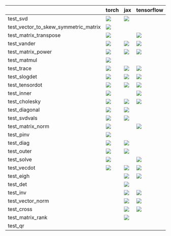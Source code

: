 |                                      | torch                                                                                                                                                                                  | jax                                                                                                                                                                                    | tensorflow                                                                                                                                                                             | numpy                                                                                                                                                                                  |
|:-------------------------------------|:---------------------------------------------------------------------------------------------------------------------------------------------------------------------------------------|:---------------------------------------------------------------------------------------------------------------------------------------------------------------------------------------|:---------------------------------------------------------------------------------------------------------------------------------------------------------------------------------------|:---------------------------------------------------------------------------------------------------------------------------------------------------------------------------------------|
| test_svd                             | <a href="https://github.com/unifyai/ivy/actions/runs/3639458748/jobs/6142913493" rel="noopener noreferrer" target="_blank"><img src=https://img.shields.io/badge/-success-success></a> | <a href="https://github.com/unifyai/ivy/actions/runs/3639458748/jobs/6142903241" rel="noopener noreferrer" target="_blank"><img src=https://img.shields.io/badge/-success-success></a> |                                                                                                                                                                                        | <a href="https://github.com/unifyai/ivy/actions/runs/3663621200/jobs/6193515703" rel="noopener noreferrer" target="_blank"><img src=https://img.shields.io/badge/-success-success></a> |
| test_vector_to_skew_symmetric_matrix | <a href="https://github.com/unifyai/ivy/actions/runs/3660271869/jobs/6187249270" rel="noopener noreferrer" target="_blank"><img src=https://img.shields.io/badge/-success-success></a> |                                                                                                                                                                                        |                                                                                                                                                                                        | <a href="https://github.com/unifyai/ivy/actions/runs/3639458748/jobs/6142901138" rel="noopener noreferrer" target="_blank"><img src=https://img.shields.io/badge/-success-success></a> |
| test_matrix_transpose                | <a href="https://github.com/unifyai/ivy/actions/runs/3655233997/jobs/6176424700" rel="noopener noreferrer" target="_blank"><img src=https://img.shields.io/badge/-success-success></a> |                                                                                                                                                                                        | <a href="https://github.com/unifyai/ivy/actions/runs/3660271869/jobs/6187250146" rel="noopener noreferrer" target="_blank"><img src=https://img.shields.io/badge/-success-success></a> | <a href="https://github.com/unifyai/ivy/actions/runs/3639458748/jobs/6142910197" rel="noopener noreferrer" target="_blank"><img src=https://img.shields.io/badge/-success-success></a> |
| test_vander                          | <a href="https://github.com/unifyai/ivy/actions/runs/3660271869/jobs/6187243341" rel="noopener noreferrer" target="_blank"><img src=https://img.shields.io/badge/-success-success></a> | <a href="https://github.com/unifyai/ivy/actions/runs/3660271869/jobs/6187259422" rel="noopener noreferrer" target="_blank"><img src=https://img.shields.io/badge/-success-success></a> | <a href="https://github.com/unifyai/ivy/actions/runs/3660271869/jobs/6187243341" rel="noopener noreferrer" target="_blank"><img src=https://img.shields.io/badge/-success-success></a> | <a href="https://github.com/unifyai/ivy/actions/runs/3639458748/jobs/6142888479" rel="noopener noreferrer" target="_blank"><img src=https://img.shields.io/badge/-success-success></a> |
| test_matrix_power                    | <a href="https://github.com/unifyai/ivy/actions/runs/3660271869/jobs/6187264131" rel="noopener noreferrer" target="_blank"><img src=https://img.shields.io/badge/-success-success></a> | <a href="https://github.com/unifyai/ivy/actions/runs/3660271869/jobs/6187256249" rel="noopener noreferrer" target="_blank"><img src=https://img.shields.io/badge/-success-success></a> | <a href="https://github.com/unifyai/ivy/actions/runs/3660271869/jobs/6187253102" rel="noopener noreferrer" target="_blank"><img src=https://img.shields.io/badge/-success-success></a> |                                                                                                                                                                                        |
| test_matmul                          | <a href="null" rel="noopener noreferrer" target="_blank"><img src=https://img.shields.io/badge/-success-success></a>                                                                   |                                                                                                                                                                                        |                                                                                                                                                                                        | <a href="https://github.com/unifyai/ivy/actions/runs/3583558409" rel="noopener noreferrer" target="_blank"><img src=https://img.shields.io/badge/-success-success></a>                 |
| test_trace                           | <a href="https://github.com/unifyai/ivy/actions/runs/3660271869/jobs/6187265219" rel="noopener noreferrer" target="_blank"><img src=https://img.shields.io/badge/-success-success></a> | <a href="https://github.com/unifyai/ivy/actions/runs/3660271869/jobs/6187264666" rel="noopener noreferrer" target="_blank"><img src=https://img.shields.io/badge/-success-success></a> | <a href="https://github.com/unifyai/ivy/actions/runs/3660271869/jobs/6187265219" rel="noopener noreferrer" target="_blank"><img src=https://img.shields.io/badge/-success-success></a> | <a href="https://github.com/unifyai/ivy/actions/runs/3583558409" rel="noopener noreferrer" target="_blank"><img src=https://img.shields.io/badge/-success-success></a>                 |
| test_slogdet                         | <a href="https://github.com/unifyai/ivy/actions/runs/3660271869/jobs/6187259422" rel="noopener noreferrer" target="_blank"><img src=https://img.shields.io/badge/-success-success></a> | <a href="https://github.com/unifyai/ivy/actions/runs/3660271869/jobs/6187258759" rel="noopener noreferrer" target="_blank"><img src=https://img.shields.io/badge/-success-success></a> | <a href="https://github.com/unifyai/ivy/actions/runs/3660271869/jobs/6187258062" rel="noopener noreferrer" target="_blank"><img src=https://img.shields.io/badge/-success-success></a> |                                                                                                                                                                                        |
| test_tensordot                       | <a href="https://github.com/unifyai/ivy/actions/runs/3660271869/jobs/6187264666" rel="noopener noreferrer" target="_blank"><img src=https://img.shields.io/badge/-success-success></a> | <a href="https://github.com/unifyai/ivy/actions/runs/3660271869/jobs/6187263014" rel="noopener noreferrer" target="_blank"><img src=https://img.shields.io/badge/-success-success></a> | <a href="https://github.com/unifyai/ivy/actions/runs/3655233997/jobs/6176423989" rel="noopener noreferrer" target="_blank"><img src=https://img.shields.io/badge/-success-success></a> | <a href="https://github.com/unifyai/ivy/actions/runs/3583459097" rel="noopener noreferrer" target="_blank"><img src=https://img.shields.io/badge/-success-success></a>                 |
| test_inner                           | <a href="null" rel="noopener noreferrer" target="_blank"><img src=https://img.shields.io/badge/-success-success></a>                                                                   |                                                                                                                                                                                        | <a href="null" rel="noopener noreferrer" target="_blank"><img src=https://img.shields.io/badge/-success-success></a>                                                                   |                                                                                                                                                                                        |
| test_cholesky                        | <a href="https://github.com/unifyai/ivy/actions/runs/3660271869/jobs/6187254991" rel="noopener noreferrer" target="_blank"><img src=https://img.shields.io/badge/-success-success></a> | <a href="https://github.com/unifyai/ivy/actions/runs/3660271869/jobs/6187250146" rel="noopener noreferrer" target="_blank"><img src=https://img.shields.io/badge/-success-success></a> | <a href="https://github.com/unifyai/ivy/actions/runs/3660271869/jobs/6187257631" rel="noopener noreferrer" target="_blank"><img src=https://img.shields.io/badge/-success-success></a> |                                                                                                                                                                                        |
| test_diagonal                        | <a href="https://github.com/unifyai/ivy/actions/runs/3660271869/jobs/6187254991" rel="noopener noreferrer" target="_blank"><img src=https://img.shields.io/badge/-success-success></a> | <a href="https://github.com/unifyai/ivy/actions/runs/3660271869/jobs/6187249270" rel="noopener noreferrer" target="_blank"><img src=https://img.shields.io/badge/-success-success></a> |                                                                                                                                                                                        | <a href="https://github.com/unifyai/ivy/actions/runs/3620440888/jobs/6102737952" rel="noopener noreferrer" target="_blank"><img src=https://img.shields.io/badge/-success-success></a> |
| test_svdvals                         | <a href="https://github.com/unifyai/ivy/actions/runs/3660271869/jobs/6187257631" rel="noopener noreferrer" target="_blank"><img src=https://img.shields.io/badge/-success-success></a> | <a href="null" rel="noopener noreferrer" target="_blank"><img src=https://img.shields.io/badge/-success-success></a>                                                                   |                                                                                                                                                                                        |                                                                                                                                                                                        |
| test_matrix_norm                     | <a href="https://github.com/unifyai/ivy/actions/runs/3660271869/jobs/6187261823" rel="noopener noreferrer" target="_blank"><img src=https://img.shields.io/badge/-success-success></a> |                                                                                                                                                                                        | <a href="https://github.com/unifyai/ivy/actions/runs/3655233997/jobs/6176415125" rel="noopener noreferrer" target="_blank"><img src=https://img.shields.io/badge/-success-success></a> | <a href="https://github.com/unifyai/ivy/actions/runs/3592337654" rel="noopener noreferrer" target="_blank"><img src=https://img.shields.io/badge/-success-success></a>                 |
| test_pinv                            | <a href="https://github.com/unifyai/ivy/actions/runs/3660271869/jobs/6187261823" rel="noopener noreferrer" target="_blank"><img src=https://img.shields.io/badge/-success-success></a> |                                                                                                                                                                                        |                                                                                                                                                                                        | <a href="https://github.com/unifyai/ivy/actions/runs/3583520790" rel="noopener noreferrer" target="_blank"><img src=https://img.shields.io/badge/-success-success></a>                 |
| test_diag                            | <a href="https://github.com/unifyai/ivy/actions/runs/3660271869/jobs/6187260354" rel="noopener noreferrer" target="_blank"><img src=https://img.shields.io/badge/-success-success></a> | <a href="https://github.com/unifyai/ivy/actions/runs/3660271869/jobs/6187236157" rel="noopener noreferrer" target="_blank"><img src=https://img.shields.io/badge/-success-success></a> |                                                                                                                                                                                        |                                                                                                                                                                                        |
| test_outer                           | <a href="https://github.com/unifyai/ivy/actions/runs/3655233997/jobs/6176415125" rel="noopener noreferrer" target="_blank"><img src=https://img.shields.io/badge/-success-success></a> | <a href="https://github.com/unifyai/ivy/actions/runs/3660271869/jobs/6187253102" rel="noopener noreferrer" target="_blank"><img src=https://img.shields.io/badge/-success-success></a> |                                                                                                                                                                                        | <a href="https://github.com/unifyai/ivy/actions/runs/3639458748/jobs/6142897896" rel="noopener noreferrer" target="_blank"><img src=https://img.shields.io/badge/-success-success></a> |
| test_solve                           | <a href="https://github.com/unifyai/ivy/actions/runs/3655233997/jobs/6176383512" rel="noopener noreferrer" target="_blank"><img src=https://img.shields.io/badge/-success-success></a> |                                                                                                                                                                                        | <a href="https://github.com/unifyai/ivy/actions/runs/3660271869/jobs/6187249270" rel="noopener noreferrer" target="_blank"><img src=https://img.shields.io/badge/-success-success></a> |                                                                                                                                                                                        |
| test_vecdot                          | <a href="https://github.com/unifyai/ivy/actions/runs/3650656827/jobs/6166910869" rel="noopener noreferrer" target="_blank"><img src=https://img.shields.io/badge/-success-success></a> | <a href="https://github.com/unifyai/ivy/actions/runs/3660271869/jobs/6187263014" rel="noopener noreferrer" target="_blank"><img src=https://img.shields.io/badge/-success-success></a> | <a href="https://github.com/unifyai/ivy/actions/runs/3660271869/jobs/6187248301" rel="noopener noreferrer" target="_blank"><img src=https://img.shields.io/badge/-success-success></a> |                                                                                                                                                                                        |
| test_eigh                            |                                                                                                                                                                                        | <a href="https://github.com/unifyai/ivy/actions/runs/3581387236" rel="noopener noreferrer" target="_blank"><img src=https://img.shields.io/badge/-success-success></a>                 | <a href="https://github.com/unifyai/ivy/actions/runs/3581387236" rel="noopener noreferrer" target="_blank"><img src=https://img.shields.io/badge/-success-success></a>                 | <a href="https://github.com/unifyai/ivy/actions/runs/3581387236" rel="noopener noreferrer" target="_blank"><img src=https://img.shields.io/badge/-success-success></a>                 |
| test_det                             |                                                                                                                                                                                        | <a href="https://github.com/unifyai/ivy/actions/runs/3660271869/jobs/6187248301" rel="noopener noreferrer" target="_blank"><img src=https://img.shields.io/badge/-success-success></a> |                                                                                                                                                                                        |                                                                                                                                                                                        |
| test_inv                             |                                                                                                                                                                                        | <a href="https://github.com/unifyai/ivy/actions/runs/3660271869/jobs/6187236157" rel="noopener noreferrer" target="_blank"><img src=https://img.shields.io/badge/-success-success></a> | <a href="https://github.com/unifyai/ivy/actions/runs/3662855687/jobs/6192240365" rel="noopener noreferrer" target="_blank"><img src=https://img.shields.io/badge/-success-success></a> | <a href="https://github.com/unifyai/ivy/actions/runs/3583520790" rel="noopener noreferrer" target="_blank"><img src=https://img.shields.io/badge/-success-success></a>                 |
| test_vector_norm                     |                                                                                                                                                                                        | <a href="https://github.com/unifyai/ivy/actions/runs/3660271869/jobs/6187250146" rel="noopener noreferrer" target="_blank"><img src=https://img.shields.io/badge/-success-success></a> | <a href="https://github.com/unifyai/ivy/actions/runs/3660271869/jobs/6187265219" rel="noopener noreferrer" target="_blank"><img src=https://img.shields.io/badge/-success-success></a> |                                                                                                                                                                                        |
| test_cross                           |                                                                                                                                                                                        | <a href="https://github.com/unifyai/ivy/actions/runs/3660271869/jobs/6187261823" rel="noopener noreferrer" target="_blank"><img src=https://img.shields.io/badge/-success-success></a> | <a href="https://github.com/unifyai/ivy/actions/runs/3655233997/jobs/6176427941" rel="noopener noreferrer" target="_blank"><img src=https://img.shields.io/badge/-success-success></a> |                                                                                                                                                                                        |
| test_matrix_rank                     |                                                                                                                                                                                        | <a href="https://github.com/unifyai/ivy/actions/runs/3644780956/jobs/6154384299" rel="noopener noreferrer" target="_blank"><img src=https://img.shields.io/badge/-success-success></a> |                                                                                                                                                                                        |                                                                                                                                                                                        |
| test_qr                              |                                                                                                                                                                                        |                                                                                                                                                                                        |                                                                                                                                                                                        | <a href="https://github.com/unifyai/ivy/actions/runs/3583459097" rel="noopener noreferrer" target="_blank"><img src=https://img.shields.io/badge/-success-success></a>                 |